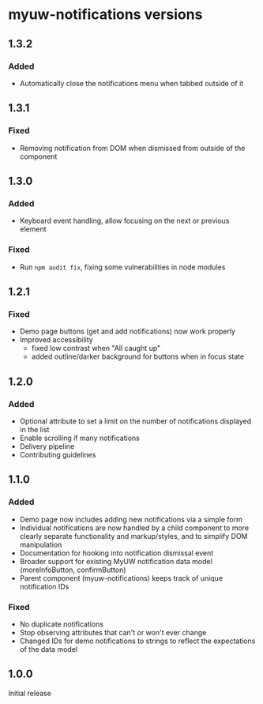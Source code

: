 # myuw-notifications versions

## 1.3.2

### Added
- Automatically close the notifications menu when tabbed outside of it

## 1.3.1

### Fixed
- Removing notification from DOM when dismissed from outside of the component

## 1.3.0

### Added
- Keyboard event handling, allow focusing on the next or previous element

### Fixed
- Run `npm audit fix`, fixing some vulnerabilities in node modules

## 1.2.1

### Fixed
- Demo page buttons (get and add notifications) now work properly
- Improved accessibility
  - fixed low contrast when "All caught up"
  - added outline/darker background for buttons when in focus state

## 1.2.0

### Added
- Optional attribute to set a limit on the number of notifications displayed in the list
- Enable scrolling if many notifications
- Delivery pipeline
- Contributing guidelines

## 1.1.0

### Added
- Demo page now includes adding new notifications via a simple form
- Individual notifications are now handled by a child component to more clearly separate functionality and markup/styles, and to simplify DOM manipulation
- Documentation for hooking into notification dismissal event
- Broader support for existing MyUW notification data model (moreInfoButton, confirmButton)
- Parent component (myuw-notifications) keeps track of unique notification IDs

### Fixed
- No duplicate notifications
- Stop observing attributes that can't or won't ever change
- Changed IDs for demo notifications to strings to reflect the expectations of the data model

## 1.0.0

Initial release
